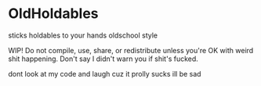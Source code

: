 # OldHoldables
 sticks holdables to your hands oldschool style

WIP! Do not compile, use, share, or redistribute unless you're OK with weird shit happening. Don't say I didn't warn you if shit's fucked.

dont look at my code and laugh cuz it prolly sucks ill be sad
